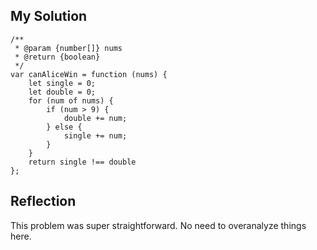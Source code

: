 ## My Solution

```
/**
 * @param {number[]} nums
 * @return {boolean}
 */
var canAliceWin = function (nums) {
    let single = 0;
    let double = 0;
    for (num of nums) {
        if (num > 9) {
            double += num;
        } else {
            single += num;
        }
    }
    return single !== double
};
```

## Reflection

This problem was super straightforward. No need to overanalyze things here.
